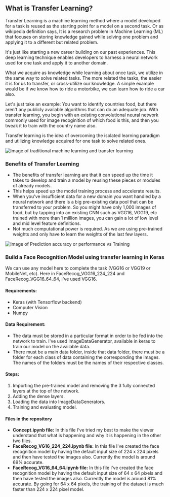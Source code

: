 ## What is Transfer Learning?
Transfer Learning is a machine learning method where a model developed for a task is reused as the starting point for a model on a second task. Or as wikipedia definition says, It is a research problem in Machine Learning (ML) that focuses on storing knowledge gained while solving one problem and applying it to a different but related problem.

It's just like starting a new career building on our past experiences. This deep learning technique enables developers to harness a neural network used for one task and apply it to another domain.

What we acquire as knowledge while learning about once task, we utilize in the same way to solve related tasks. The more related the tasks, the easier it is for us to transfer, or cross-utilize our knowledge. A simple example would be if we know how to ride a motorbike, we can learn how to ride a car also.
 
Let's just take an example: You want to identify countries food, but there aren't any publicly available algorithms that can do an adequate job. With transfer learning, you begin with an existing convolutional neural network commonly used for image recoginition of which food is this, and then you tweak it to train with the country name also. 

Transfer learning is the idea of overcoming the isolated learning paradigm and utilizing knowledge acquired for one task to solve related ones.

![Image of traditional machine learning and transfer learning](https://miro.medium.com/max/1400/1*9GTEzcO8KxxrfutmtsPs3Q.png)

### Benefits of Transfer Learning
* The benefits of transfer learning are that it can speed up the time it takes to develop and train a model by reusing these pieces or modules of already models.
* This helps speed up the model training process and accelerate results.
* When you've insufficient data for a new domain you want handled by a neural network and there is a big pre-existing data pool that can be transferred to your problem. So you might have only 1,000 images of food, but by tapping into an existing CNN such as VGG16, VGG19, etc trained with more than 1 million images, you can gain a lot of low level and mid level feature definitions.
* Not much computational power is required. As we are using pre-trained weights and only have to learn the weights of the last few layers.

![Image of Prediction accuracy or performance vs Training](https://lh5.googleusercontent.com/gFkTSCMrYNYgBuIF2u9EweYo-9kAdGabAi7Yx9oFYH69V0Nf28weEA8wzPDR3RIRZ1e1BLcwodj3Y3ZTTNPfkhgREmGtru6UvJLoxO6pvGjTa7G2tlUNmlRiUpGbTI-HMpe45pWl)

### Build a Face Recognition Model using transfer learning in Keras
We can use any model here to complete the task (VGG16 or VGG19 or MobileNet, etc). 
Here in FaceRecog_VGG16_224_224 and FaceRecog_VGG16_64_64, I've used VGG16.

#### Requirements:
* Keras (with Tensorflow backend)
* Computer Vision 
* Numpy

#### Data Requirement:
* The data must be stored in a particular format in order to be fed into the network to train. I've used ImageDataGenerator, available in keras to train our model on the available data.
* There must be a main data folder, inside that data folder, there must be a folder for each class of data containing the corresponding the images. The names of the folders must be the names of their respective classes.

#### Steps:
1. Importing the pre-trained model and removing the 3 fully connected layers at the top of the network.
2. Adding the dense layers.
3. Loading the data into ImageDataGenerators.
4. Training and evaluating model.

#### Files in the repository
* __Concept.ipynb file:__ In this file I've tried my best to make the viewer understand that what is happening and why it is happening in the other two files.
* __FaceRecog_VG16_224_224.ipynb file:__ In this file I've created the face recognition model by having the default input size of 224 x 224 pixels and then have tested the images also. Currently the model is around 69% accurate.
* __FaceRecog_VG16_64_64.ipynb file:__ In this file I've created the face recognition model by having the default input size of 64 x 64 pixels and then have tested the images also. Currently the model is around 81% accurate. By going for 64 x 64 pixels, the training of the dataset is much faster than 224 x 224 pixel model. 
